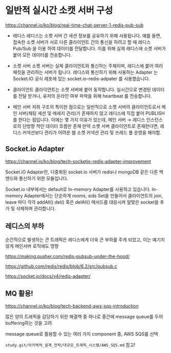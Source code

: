 # 일반적 실시간 소캣 서버 구성

https://channel.io/ko/blog/real-time-chat-server-1-redis-pub-sub

- 레디스
  레디스는 소켓 서버 간 세션 정보를 공유하기 위해 사용됩니다.
  예를 들면, 접속한 소켓 서버가 서로 다른 클라이언트 간의 통신을 하려고 할 때 레디스 Pub/Sub 을 이용 하여 데이터를 전달합니다. 이를 위해 실제 레디스에 소켓 서버가 붙어 모든 데이터를 전송합니다.

- 소켓 서버
  소켓 서버는 실제 클라이언트와 통신하는 주체이며, 레디스에 붙어 여러 패킷을 관리하는 서버가 됩니다.
  레디스와 통신하기 위해 사용하는 Adapter 는 Socket.IO 공식 레포에 있는 socket.io-redis-adpater 를 사용했습니다.

- 클라이언트
  클라이언트는 소켓 서버에 붙어 동작합니다. 실시간으로 변경된 데이터를 전달 받거나, 유저의 온라인 여부 파악을 위해 heartbeat 를 전송합니다.

- 메인 서버
  저희 구조의 특이한 점으로는 일반적으로 소켓 서버의 클라이언트로서 메인 서버(채팅 세션 및 메세지 관리)가 존재하지 않고 레디스에 직접 붙어 PUBLISH 를 한다는 점입니다. 이에는 몇 가지 이유가 있는데,
  메인 서버 → 레디스 인스턴스로의 단방향 적인 데이터 흐름만 존재
  만약 소켓 서버 클라이언트로 존재한다면, 레디스 커넥션보다 관리가 어려운 웹 소켓 커넥션 관리 및 쓰레드 풀 운영을 해야함.

## Socket.io Adapter

https://channel.io/ko/blog/tech-socketio-redis-adapter-improvement

Socket.iO Adapter란, 다중화된 socket.io 서버가 redis나 mongoDB 같은 다른 백엔드와 통신하기 위한 모듈입니다.

Socket.io 내부에서는 default로 In-memory Adapter를 사용하고 있습니다. In-memory Adapter에서는 단순하게 rooms, sids Set을 만들어서 클라이언트의 join, leave 마다 각각 addAll() del() 혹은 delAll() 메서드를 대응시켜 알맞은 socket을 추가 및 삭제하며 관리합니다.

## 레디스의 부하

순간적으로 발생하는 큰 트래픽은 레디스에게 더욱 큰 부하를 주게 되었고, 이는 예기치 않게 메인서버 로직에도 영향

https://making.pusher.com/redis-pubsub-under-the-hood/

https://github.com/redis/redis/blob/6.2/src/pubsub.c

https://socket.io/docs/v4/redis-adapter/

## MQ 활용!

https://channel.io/ko/blog/tech-backend-aws-sqs-introduction

많은 양의 트래픽을 감당하기 위한 해결책 중 하나로 중간에 message queue를 두어 buffering하는 것을 고려

message queue로 활용할 수 있는 여러 가지 component 중, AWS SQS를 선택

`study.git/아키텍처_설계_전략/대규모_트래픽_시스템/AWS_SQS.md` 참고!
